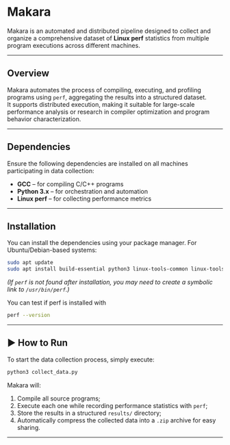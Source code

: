 # Makara

Makara is an automated and distributed pipeline designed to collect and organize a comprehensive dataset of **Linux perf** statistics from multiple program executions across different machines.

---

## Overview

Makara automates the process of compiling, executing, and profiling programs using `perf`, aggregating the results into a structured dataset.  
It supports distributed execution, making it suitable for large-scale performance analysis or research in compiler optimization and program behavior characterization.

---

## Dependencies

Ensure the following dependencies are installed on all machines participating in data collection:

- **GCC** – for compiling C/C++ programs
- **Python 3.x** – for orchestration and automation
- **Linux perf** – for collecting performance metrics

---

## Installation

You can install the dependencies using your package manager. For Ubuntu/Debian-based systems:

```bash
sudo apt update
sudo apt install build-essential python3 linux-tools-common linux-tools-$(uname -r)
```

_(If `perf` is not found after installation, you may need to create a symbolic link to `/usr/bin/perf`.)_

You can test if perf is installed with

```bash
perf --version
```

---

## ▶️ How to Run

To start the data collection process, simply execute:

```bash
python3 collect_data.py
```

Makara will:

1. Compile all source programs;
2. Execute each one while recording performance statistics with `perf`;
3. Store the results in a structured `results/` directory;
4. Automatically compress the collected data into a `.zip` archive for easy sharing.

---
